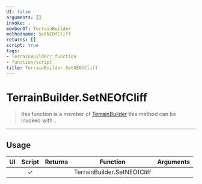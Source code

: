 ```yaml
---
UI: false
arguments: []
invoke: .
memberOf: TerrainBuilder
methodname: SetNEOfCliff
returns: []
script: true
tags:
- TerrainBuilder/_function
- function/script
title: TerrainBuilder.SetNEOfCliff
---
```

# TerrainBuilder.SetNEOfCliff
> this function is a member of [TerrainBuilder](civ-6/lua/TerrainBuilder.md)
> this method can be invoked with `.`
-----
## Usage
|  UI | Script | Returns | Function | Arguments |
|:---:|:------:|-------:|:--------:|:---------|
| |✓||TerrainBuilder.SetNEOfCliff||
